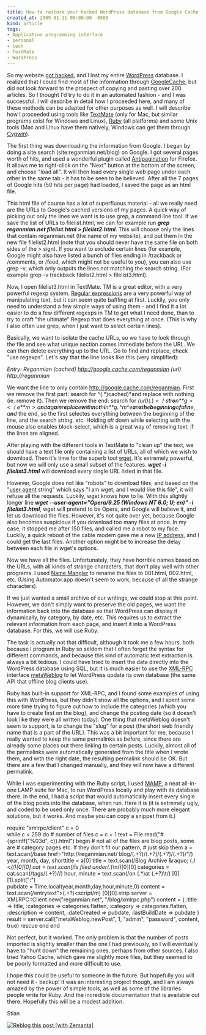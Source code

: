 ```yaml
---
title: How to restore your hacked WordPress database from Google Cache through Ruby
created_at: 2009-01-11 00:00:00 -0500
kind: article
tags:
- Application programming interface
- personal
- tech
- TextMate
- WordPress
---
```


So my website [got
hacked](http://reganmian.net/blog/2009/01/11/blog-hacked-returns-from-the-dead/),
and I lost my entire [WordPress](http://wordpress.org "WordPress")
database. I realized that I could find most of the information through
[Google](http://www.googleguide.com/cached_pages.html)[Cache](http://www.googleguide.com/cached_pages.html),
but did not look forward to the prospect of copying and pasting over 200
articles. So I thought I'd try to do it in an automated fashion - and I
was successful. I will describe in detail how I proceeded here, and many
of these methods can be adapted for other purposes as well. I will
describe how I proceeded using tools like
[TextMate](http://macromates.com/) (only for Mac, but similar programs
exist for Windows and Linux), [Ruby](http://www.ruby-lang.org/en/) (all
platforms) and some Unix tools (Mac and Linux have them natively,
Windows can get them through [Cygwin](http://www.cygwin.com/)).

The first thing was downloading the information from Google. I began by
doing a site search (site:reganmian.net/blog) on Google. I got several
pages worth of hits, and used a wonderful plugin called
[Antipagination](http://blog.andreineculau.com/2008/06/repagination/)
for Firefox. It allows me to right-click on the "Next" button at the
bottom of the screen, and choose "load all". It will then load every
single web page under each other in the same tab - it has to be seen to
be believed. After all the 7 pages of Google hits (50 hits per page) had
loaded, I saved the page as an html file.

This html file of course has a lot of superfluous material - all we
really need are the URLs to Google's cached versions of my pages. A
quick way of picking out only the lines we want is to use grep, a
command line tool. If we save the list of URLs to filelist.html, we can
for example run ***grep reganmian.net filelist.html \>
filelist2.html***. This will choose only the lines that contain
reganmian.net (the name of my website), and put them in the new file
filelist2.html (note that you should never have the same file on both
sides of the \> sign). If you want to exclude certain lines (for
example, Google might also have listed a bunch of files ending in
/trackback or /comments, or /feed, which might not be useful to you),
you can also use grep -v, which only outputs the lines not matching the
search string. (For example grep -v trackback filelist2.html \>
filelist3.html).

Now, I open filelist3.html in TextMate. TM is a great editor, with a
very powerful regexp system. [Regular
expressions](http://en.wikipedia.org/wiki/Regexp) are a very powerful
way of manipulating text, but it can seem quite baffling at first.
Luckily, you only need to understand a few simple ways of using them -
and I find it a lot easier to do a few different regexps in TM to get
what I need done, than to try to craft "the ultimate" Regexp that does
everything at once. (This is why I also often use grep, when I just want
to select certain lines).

Basically, we want to isolate the cache URLs, so we have to look through
the file and see what unique section comes immediate before the URL. We
can then delete everything up to the URL. Go to find and replace, check
"use regexps". Let's say that the line looks like this (very
simplified):

*Entry: Reganmian (cached) http://google.cache.com/reganmian (url)
http://reganmian*

We want the line to only contain http://google.cache.com/reganmian.
First we remove the first part: search for \^(.*)cached)*and replace
with nothing (ie. remove it). Then we remove the end: search for
*(url)(.*) \<  / *s**t**r**o**n**g* \>  \<  / *e**m* \> *a**n**d**a**g**a**i**n**r**e**p**l**a**c**e**w**i**t**h**n**o**t**h**i**n**g*. ^*m*^*e**a**n**s**t**h**e**b**e**g**i**n**n**i**n**g**o**f**a**l**i**n**e*, *a**n**d*
the end, so the first selectes everything between the beginning of the
line, and the search string, etc. Holding *alt* down while selecting
with the mouse also enables block-select, which is a great way of
removing text, if the lines are aligned.

After playing with the different tools in TextMate to "clean up" the
text, we should have a text file only containing a list of URLs, all of
which we wish to download. Then it's time for the superb tool
[wget](http://www.gnu.org/software/wget/). It's extremely powerful, but
now we will only use a small subset of the features. ***wget -i
filelist3.html*** will download every single URL listed in that file.

However, Google does not like "robots" to download files, and based on
the "[user agent](http://en.wikipedia.org/wiki/User_agent "User agent")
string" which says "I am wget, and I would like this file", it will
refuse all the requests. Luckily, wget knows how to lie. With this
slightly longer line ***wget --user-agent="Opera/9.25 (Windows NT 6.0;
U; en)" -i filelist3.html***, wget will pretend to be Opera, and Google
will believe it, and let us download the files. However, it's not quite
over yet, because Google also becomes suspicious if you download too
many files at once. In my case, it stopped me after 150 files, and
called me a robot to my face. Luckily, a quick reboot of the cable modem
gave me a new [IP
address](http://en.wikipedia.org/wiki/IP_address "IP address"), and I
could get the last files. Another option might be to increase the delay
between each file in wget's options.

Now we have all the files. Unfortunately, they have horrible names based
on the URLs, with all kinds of strange characters, that don't play well
with other programs. I used [Name
Mangler](http://www.manytricks.com/namemangler/) to rename the files to
001.html, 002.html, etc. (Using Automator.app doesn't seem to work,
because of all the strange characters).

If we just wanted a small archive of our writings, we could stop at this
point. However, we don't simply want to preserve the old pages, we want
the information back into the database so that WordPress can display it
dynamically, by category, by date, etc. This requires us to extract the
relevant information from each page, and insert it into a WordPress
database. For this, we will use Ruby.

The task is actually not that difficult, although it took me a few
hours, both because I program in Ruby so seldom that I often forget the
syntax for different commands, and because this kind of automatic text
extraction is always a bit tedious. I could have tried to insert the
data directly into the WordPress database using SQL, but it is much
easier to use the
[XML-RPC](http://en.wikipedia.org/wiki/XML-RPC "XML-RPC") interface
[metaWeblog](http://www.xmlrpc.com/metaWeblogApi) to let WordPress
update its own database (the same API that offline blog clients use).

Ruby has built-in support for XML-RPC, and I found some examples of
using this with WordPress, but they didn't show all the options, and I
spent some more time trying to figure out how to include the categories
(which you have to create first on the blog), and change the posting
date (so it doesn't look like they were all written today). One thing
that metaWeblog doesn't seem to support, is to change the "slug" for a
post (the short web friendly name that is a part of the URL). This was a
bit important for me, because I really wanted to keep the same
permalinks as before, since there are already some places out there
linking to certain posts. Luckily, almost all of the permalinks were
automatically generated from the title when I wrote them, and with the
right date, the resulting permalink should be OK. But there are a few
that I changed manually, and they will now have a different permalink.

While I was experimenting with the Ruby script, I used
[MAMP](http://www.mamp.info/), a neat all-in-one LAMP suite for Mac, to
run WordPress locally and play with its database there. In the end, I
had a script that would automatically insert every single of the blog
posts into the database, when run. Here it is (it is extremely ugly, and
coded to be used only once. There are probably much more elegant
solutions, but it works. And maybe you can copy a snippet from it.)

  require "xmlrpc/client"
  c = 0        
  while c < 259 do # number of files
    c = c + 1
    text = File.read("#{sprintf("%03d", c)}.html")
    begin # not all of the files are blog posts, some are 
      # category pages etc. If they don't fit our pattern, 
      # just skip them
      a = text.scan(/base href\=\"http:\/\/reganmian.net\/
        blog\/(.+?)\/(.+?)\/(.+?)\/(.+?)\/\"/) 
      year, month, day, shorttitle = a[0] 
      title = text.scan(/Blog Archive   \&raquo\; (.*)
        \<\//)[0][0]
      cat = text.scan(/is filed under(.*)\n/)[0][0] 
      categories = cat.scan(/tags\/(.+?)\//)
      hour, minute = text.scan(/on (.*)at (.+?)\t/)
        [0][1].split(":")    
      pubdate = Time.local(year,month,day,hour,minute,0)
      content = text.scan(/entrytext\">(.+?)\<script/m)
        [0][0].strip
      server  = XMLRPC::Client.new("reganmian.net", 
        "/blog/xmlrpc.php")
      content = { :title => title, :categories => 
        categories.flatten, :category => categories.flatten, 
        :description => content,  :dateCreated => pubdate, 
        :lastBuildDate => pubdate }
      result  = server.call("metaWeblog.newPost", 1, "admin", 
      "password", content, true)
    rescue
    end
  end

Not perfect, but it worked. The only problem is that the number of posts
imported is slightly smaller than the one I had previously, so I will
eventually have to "hunt down" the remaining ones, perhaps from other
sources. I also tried Yahoo Cache, which gave me slightly more files,
but they seemed to be poorly formatted and more difficult to use.

I hope this could be useful to someone in the future. But hopefully you
will not need it - backup! It was an interesting project though, and I
am always amazed by the power of simple tools, as well as some of the
libraries people write for Ruby. And the incredible documentation that
is available out there. Hopefully this will be a modest addition.

Stian

[![Reblog this post [with
Zemanta]](http://img.zemanta.com/reblog_e.png?x-id=98412b2e-035e-4852-b952-deb9428037fc)](http://reblog.zemanta.com/zemified/98412b2e-035e-4852-b952-deb9428037fc/ "Zemified by Zemanta")
